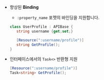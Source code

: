 * 향상된 __Binding__
  * `:property_name` 포멧의 바인딩을 지원합니다.
  

  ```cs
  class UserProfile : APIBase {
     string username {get;set;}
  
     [Resource(":username/profile")]
     string GetProfile();
  }
  ```
  
* 인터페이스에서의 `Task<>` 반환형 지원

  ```cs
  [Resource(":username/profile")]
  Task<string> GetProfile();
  ```
